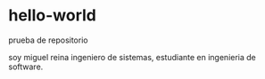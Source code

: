 # hello-world
prueba de repositorio

soy miguel reina ingeniero de sistemas, estudiante en ingenieria de software.
